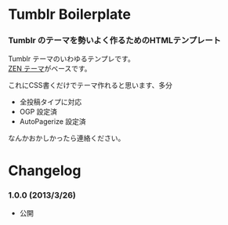 # Tumblr Boilerplate

### Tumblr のテーマを勢いよく作るためのHTMLテンプレート

Tumblr テーマのいわゆるテンプレです。  
[ZEN テーマ](http://sanographix.github.com/tumblr/zen/)がベースです。

これにCSS書くだけでテーマ作れると思います、多分

* 全投稿タイプに対応
* OGP 設定済
* AutoPagerize 設定済

なんかおかしかったら連絡ください。


# Changelog

### 1.0.0 (2013/3/26)

* 公開